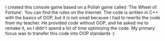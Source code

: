 I created this console game based on a Polish game called 'The Wheel of Fortune'.
You can find the rules on the Internet. 
The code is written in C++ with the basics of OOP, but it is not small because I had to rewrite the code from my teacher. 
He provided code without OOP, and he asked me to remake it, so I didn't spend a lot of time optimizing the code. 
My primary focus was to transfer this code into OOP standards
:)
